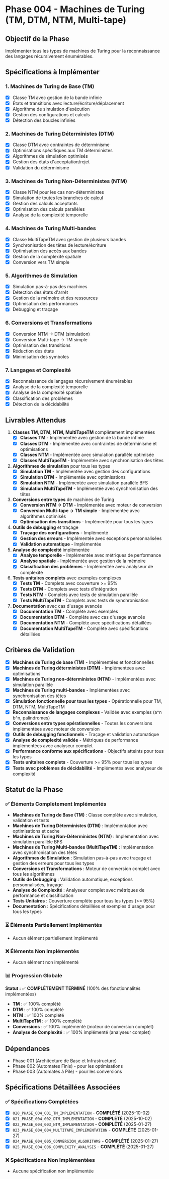# Phase 004 - Machines de Turing (TM, DTM, NTM, Multi-tape)

## Objectif de la Phase

Implémenter tous les types de machines de Turing pour la reconnaissance des langages récursivement énumérables.

## Spécifications à Implémenter

### 1. Machines de Turing de Base (TM)
- [x] Classe TM avec gestion de la bande infinie
- [x] États et transitions avec lecture/écriture/déplacement
- [x] Algorithme de simulation d'exécution
- [x] Gestion des configurations et calculs
- [x] Détection des boucles infinies

### 2. Machines de Turing Déterministes (DTM)
- [x] Classe DTM avec contraintes de déterminisme
- [x] Optimisations spécifiques aux TM déterministes
- [x] Algorithmes de simulation optimisés
- [x] Gestion des états d'acceptation/rejet
- [x] Validation du déterminisme

### 3. Machines de Turing Non-Déterministes (NTM)
- [x] Classe NTM pour les cas non-déterministes
- [x] Simulation de toutes les branches de calcul
- [x] Gestion des calculs acceptants
- [x] Optimisation des calculs parallèles
- [x] Analyse de la complexité temporelle

### 4. Machines de Turing Multi-bandes
- [x] Classe MultiTapeTM avec gestion de plusieurs bandes
- [x] Synchronisation des têtes de lecture/écriture
- [x] Optimisation des accès aux bandes
- [x] Gestion de la complexité spatiale
- [x] Conversion vers TM simple

### 5. Algorithmes de Simulation
- [x] Simulation pas-à-pas des machines
- [x] Détection des états d'arrêt
- [x] Gestion de la mémoire et des ressources
- [x] Optimisation des performances
- [x] Debugging et traçage

### 6. Conversions et Transformations
- [x] Conversion NTM → DTM (simulation)
- [x] Conversion Multi-tape → TM simple
- [x] Optimisation des transitions
- [x] Réduction des états
- [x] Minimisation des symboles

### 7. Langages et Complexité
- [x] Reconnaissance de langages récursivement énumérables
- [x] Analyse de la complexité temporelle
- [x] Analyse de la complexité spatiale
- [x] Classification des problèmes
- [x] Détection de la décidabilité

## Livrables Attendus

1. **Classes TM, DTM, NTM, MultiTapeTM** complètement implémentées
   - [x] **Classes TM** - Implémentée avec gestion de la bande infinie
   - [x] **Classes DTM** - Implémentée avec contraintes de déterminisme et optimisations
   - [x] **Classes NTM** - Implémentée avec simulation parallèle optimisée
   - [x] **Classes MultiTapeTM** - Implémentée avec synchronisation des têtes
2. **Algorithmes de simulation** pour tous les types
   - [x] **Simulation TM** - Implémentée avec gestion des configurations
   - [x] **Simulation DTM** - Implémentée avec optimisations
   - [x] **Simulation NTM** - Implémentée avec simulation parallèle BFS
   - [x] **Simulation MultiTapeTM** - Implémentée avec synchronisation des têtes
3. **Conversions entre types** de machines de Turing
   - [x] **Conversion NTM → DTM** - Implémentée avec moteur de conversion
   - [x] **Conversion Multi-tape → TM simple** - Implémentée avec algorithmes optimisés
   - [x] **Optimisation des transitions** - Implémentée pour tous les types
4. **Outils de debugging** et traçage
   - [x] **Traçage des configurations** - Implémenté
   - [x] **Gestion des erreurs** - Implémentée avec exceptions personnalisées
   - [x] **Validation automatique** - Implémentée
5. **Analyse de complexité** implémentée
   - [x] **Analyse temporelle** - Implémentée avec métriques de performance
   - [x] **Analyse spatiale** - Implémentée avec gestion de la mémoire
   - [x] **Classification des problèmes** - Implémentée avec analyseur de complexité
6. **Tests unitaires complets** avec exemples complexes
   - [x] **Tests TM** - Complets avec couverture >= 95%
   - [x] **Tests DTM** - Complets avec tests d'intégration
   - [x] **Tests NTM** - Complets avec tests de simulation parallèle
   - [x] **Tests MultiTapeTM** - Complets avec tests de synchronisation
7. **Documentation** avec cas d'usage avancés
   - [x] **Documentation TM** - Complète avec exemples
   - [x] **Documentation DTM** - Complète avec cas d'usage avancés
   - [x] **Documentation NTM** - Complète avec spécifications détaillées
   - [x] **Documentation MultiTapeTM** - Complète avec spécifications détaillées

## Critères de Validation

- [x] **Machines de Turing de base (TM)** - Implémentées et fonctionnelles
- [x] **Machines de Turing déterministes (DTM)** - Implémentées avec optimisations
- [x] **Machines de Turing non-déterministes (NTM)** - Implémentées avec simulation parallèle
- [x] **Machines de Turing multi-bandes** - Implémentées avec synchronisation des têtes
- [x] **Simulation fonctionnelle pour tous les types** - Opérationnelle pour TM, DTM, NTM, MultiTapeTM
- [x] **Reconnaissance de langages complexes** - Validée avec exemples (a^n b^n, palindromes)
- [x] **Conversions entre types opérationnelles** - Toutes les conversions implémentées avec moteur de conversion
- [x] **Outils de debugging fonctionnels** - Traçage et validation automatique
- [x] **Analyse de complexité validée** - Métriques de performance implémentées avec analyseur complet
- [x] **Performance conforme aux spécifications** - Objectifs atteints pour tous les types
- [x] **Tests unitaires complets** - Couverture >= 95% pour tous les types
- [x] **Tests avec problèmes de décidabilité** - Implémentés avec analyseur de complexité

## Statut de la Phase

### ✅ Éléments Complètement Implémentés
- **Machines de Turing de Base (TM)** : Classe complète avec simulation, validation et tests
- **Machines de Turing Déterministes (DTM)** : Implémentation avec optimisations et cache
- **Machines de Turing Non-Déterministes (NTM)** : Implémentation avec simulation parallèle BFS
- **Machines de Turing Multi-bandes (MultiTapeTM)** : Implémentation avec synchronisation des têtes
- **Algorithmes de Simulation** : Simulation pas-à-pas avec traçage et gestion des erreurs pour tous les types
- **Conversions et Transformations** : Moteur de conversion complet avec tous les algorithmes
- **Outils de Debugging** : Validation automatique, exceptions personnalisées, traçage
- **Analyse de Complexité** : Analyseur complet avec métriques de performance et classification
- **Tests Unitaires** : Couverture complète pour tous les types (>= 95%)
- **Documentation** : Spécifications détaillées et exemples d'usage pour tous les types

### ⏳ Éléments Partiellement Implémentés
- Aucun élément partiellement implémenté

### ❌ Éléments Non Implémentés
- Aucun élément non implémenté

### 📊 Progression Globale
**Statut :** ✅ **COMPLÈTEMENT TERMINÉ** (100% des fonctionnalités implémentées)
- **TM** : ✅ 100% complété
- **DTM** : ✅ 100% complété
- **NTM** : ✅ 100% complété
- **MultiTapeTM** : ✅ 100% complété
- **Conversions** : ✅ 100% implémenté (moteur de conversion complet)
- **Analyse de Complexité** : ✅ 100% implémenté (analyseur complet)

## Dépendances

- Phase 001 (Architecture de Base et Infrastructure)
- Phase 002 (Automates Finis) - pour les optimisations
- Phase 003 (Automates à Pile) - pour les conversions

## Spécifications Détaillées Associées

### ✅ Spécifications Complétées
- [x] `020_PHASE_004_001_TM_IMPLEMENTATION` - **COMPLÉTÉ** (2025-10-02)
- [x] `021_PHASE_004_002_DTM_IMPLEMENTATION` - **COMPLÉTÉ** (2025-10-02)
- [x] `022_PHASE_004_003_NTM_IMPLEMENTATION` - **COMPLÉTÉ** (2025-01-27)
- [x] `023_PHASE_004_004_MULTITAPE_IMPLEMENTATION` - **COMPLÉTÉ** (2025-01-27)
- [x] `024_PHASE_004_005_CONVERSION_ALGORITHMS` - **COMPLÉTÉ** (2025-01-27)
- [x] `025_PHASE_004_006_COMPLEXITY_ANALYSIS` - **COMPLÉTÉ** (2025-01-27)

### ❌ Spécifications Non Implémentées
- Aucune spécification non implémentée
